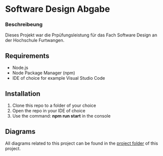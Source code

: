 # Software Design Abgabe
### Beschreibeung
Dieses Projekt war die Prpüfungsleistung für das Fach Software Design an der Hochschule Furtwangen.
## Requirements
* Node.js
* Node Package Manager (npm)
* IDE of choice for example Visual Studio Code
## Installation
1. Clone this repo to a folder of your choice
2. Open the repo in your IDE of choice
3. Use the command: **npm run start** in the console
## Diagrams
All diagrams related to this project can be found in the [project folder](https://github.com/FelixIltgen/SoftwareDesign_Abgabe/tree/main/Diagramme) of this project.
